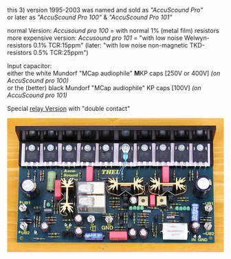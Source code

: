 this 3) version 1995-2003 was named and sold as *\"AccuScound Pro\"*  
or later as *\"AccuScound Pro 100\"* & *\"AccuScound Pro 101\"*  
  
normal Version: *Accusound pro 100* = with normal 1% (metal film) resistors  
more expensive version: *Accusound pro 101* = \"with low noise Welwyn-resistors 0.1% TCR:15ppm\" (later: \"with low noise non-magnetic TKD-resistors 0.5% TCR:25ppm\")  
  
Input capacitor:  
either the white Mundorf \"MCap audiophile\" **M**KP caps [250V or 400V] *(on AccuScound pro 100)*  
or the (better) black Mundorf \"MCap audiophile\" KP caps [100V] *(on AccuScound pro 101)*  
  
Special [relay Version](https://github.com/analoghifi/Thel-AccuSound-100/tree/main/docs/components%20datasheets/special%20relay%20version%201995-2003) with "double contact"   
  
<img src="https://github.com/analoghifi/Thel-AccuSound-100/blob/main/hardware/3)%20version%201995-2003/accusound_1995-2003.jpg" alt="">
